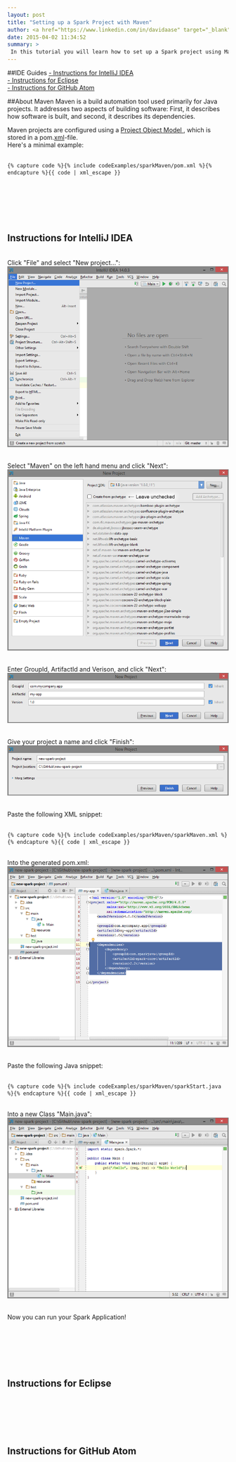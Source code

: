 ```yaml
---
layout: post
title: "Setting up a Spark Project with Maven"
author: <a href="https://www.linkedin.com/in/davidaase" target="_blank">David Åse</a>
date: 2015-04-02 11:34:52
summary: >
 In this tutorial you will learn how to set up a Spark project using Maven. It is aimed at Java beginners, and will show you how to set up your project in IntelliJ IDEA, Eclipse, and GitHub Atom
---
```


##IDE Guides
<a href="#intellij">- Instructions for IntelliJ IDEA</a><br>
<a href="#eclipse">- Instructions for Eclipse</a><br>
<a href="#atom">- Instructions for GitHub Atom</a>
 
##About Maven
Maven is a build automation tool used primarily for Java projects. It addresses two aspects of building software: First, it describes how software is built, and second, it describes its dependencies.

Maven projects are configured using a 
<a href="https://en.wikipedia.org/wiki/Apache_Maven#Project_Object_Model">
    Project Object Model
</a>, which is stored in a pom.<a href="https://en.wikipedia.org/wiki/XML" target="_blank">xml</a>-file. <br>Here's a minimal example:

<pre><code class="language-markup">
{% capture code %}{% include codeExamples/sparkMaven/pom.xml %}{% endcapture %}{{ code | xml_escape }}
</code></pre>

<h2 id="intellij">Instructions for IntelliJ IDEA</h2>

<br>Click "File" and select "New project...":
<img src="/img/posts/mavenTut/idea1.png" alt="">

<br>Select "Maven" on the left hand menu and click "Next":
<img src="/img/posts/mavenTut/idea2.png" alt="">

<br>Enter GroupId, ArtifactId and Verison, and click "Next":
<img src="/img/posts/mavenTut/idea3.png" alt="">

<br>Give your project a name and click "Finish":
<img src="/img/posts/mavenTut/idea4.png" alt="">

<br>Paste the following XML snippet:

<pre><code class="language-markup">
{% capture code %}{% include codeExamples/sparkMaven/sparkMaven.xml %}{% endcapture %}{{ code | xml_escape }}
</code></pre>

<br>Into the generated pom.xml:
<img src="/img/posts/mavenTut/idea5.png" alt="">


<br>Paste the following Java snippet:

<pre><code class="language-java">
{% capture code %}{% include codeExamples/sparkMaven/sparkStart.java %}{% endcapture %}{{ code | xml_escape }}
</code></pre>

<br>Into a new Class "Main.java":
<img src="/img/posts/mavenTut/idea6.png" alt="">

<br>Now you can run your Spark Application!

<h2 id="eclipse">Instructions for Eclipse</h2>
<h2 id="atom">Instructions for GitHub Atom</h2>

<style>#intellij, #eclipse, #atom {padding-top: 100px;}</style>